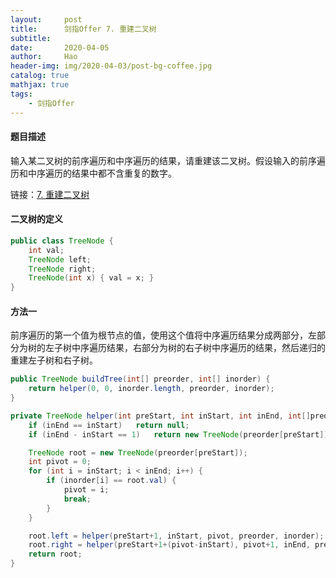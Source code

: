 ```yaml
---
layout:     post
title:      剑指Offer 7. 重建二叉树
subtitle:   
date:       2020-04-05
author:     Hao
header-img: img/2020-04-03/post-bg-coffee.jpg
catalog: true
mathjax: true
tags:
    - 剑指Offer
---
```


#### 题目描述

输入某二叉树的前序遍历和中序遍历的结果，请重建该二叉树。假设输入的前序遍历和中序遍历的结果中都不含重复的数字。

链接：[7. 重建二叉树](https://leetcode-cn.com/problems/zhong-jian-er-cha-shu-lcof/)

#### 二叉树的定义

```java
public class TreeNode {
    int val;
    TreeNode left;
    TreeNode right;
    TreeNode(int x) { val = x; }
}
```

#### 方法一

前序遍历的第一个值为根节点的值，使用这个值将中序遍历结果分成两部分，左部分为树的左子树中序遍历结果，右部分为树的右子树中序遍历的结果，然后递归的重建左子树和右子树。

```java
public TreeNode buildTree(int[] preorder, int[] inorder) {
    return helper(0, 0, inorder.length, preorder, inorder);
}

private TreeNode helper(int preStart, int inStart, int inEnd, int[]preorder, int[] inorder) {
    if (inEnd == inStart)   return null;
    if (inEnd - inStart == 1)   return new TreeNode(preorder[preStart]);

    TreeNode root = new TreeNode(preorder[preStart]);
    int pivot = 0;
    for (int i = inStart; i < inEnd; i++) {
        if (inorder[i] == root.val) {
            pivot = i;
            break;
        }
    }

    root.left = helper(preStart+1, inStart, pivot, preorder, inorder);
    root.right = helper(preStart+1+(pivot-inStart), pivot+1, inEnd, preorder, inorder);
    return root;
}
```